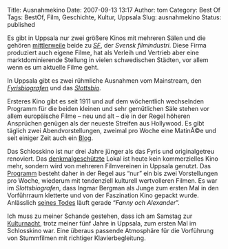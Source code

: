 Title: Ausnahmekino
Date: 2007-09-13 13:17
Author: tom
Category: Best Of
Tags: BestOf, Film, Geschichte, Kultur, Uppsala
Slug: ausnahmekino
Status: published

Es gibt in Uppsala nur zwei größere Kinos mit mehreren Sälen und die
gehören
[mittlerweile](http://www.fiket.de/2007/07/11/pleite-bei-astoria-kino/)
beide zu [*SF*](http://www.sf.se), der *Svensk filmindustri*. Diese
Firma produziert auch eigene Filme, hat als Verleih und Vertrieb aber
eine marktdominierende Stellung in vielen schwedischen Städten, vor
allem wenn es um aktuelle Filme geht.

In Uppsala gibt es zwei rühmliche Ausnahmen vom Mainstream, den
[*Fyrisbiografen*](http://fyrisbiografen.com/) und das
[*Slottsbio*](http://www.slottsbio.com).

Ersteres Kino gibt es seit 1911 und auf dem wöchentlich wechselnden
Programm für die beiden kleinen und sehr gemütlichen Säle stehen vor
allem europäische Filme – neu und alt – die in der Regel höheren
Ansprüchen genügen als der neueste Streifen aus Hollywood. Es gibt
täglich zwei Abendvorstellungen, zweimal pro Woche eine MatinÃ©e und
seit einiger Zeit auch ein [Blog](http://fyrisbiografen.blogspot.com/).

Das Schlosskino ist nur drei Jahre jünger als das Fyris und
originalgetreu renoviert. Das
[denkmalgeschützte](http://www.c.lst.se/templates/Page.aspx?id=759)
Lokal ist heute kein kommerzielles Kino mehr, sondern wird von mehreren
Filmvereinen in Uppsala genutzt. Das
[Programm](http://www.slottsbio.com/film.html) besteht daher in der
Regel aus “nur” ein bis zwei Vorstellungen pro Woche, wiederum mit
tendenziell kulturell wertvolleren Filmen. Es war im *Slottsbiografen*,
dass Ingmar Bergman als Junge zum ersten Mal in den Vorführraum
kletterte und von der Faszination Kino gepackt wurde. Anlässlich [seines
Todes](http://www.fiket.de/2007/07/30/ingmar-bergman-gestorben/) läuft
gerade “*Fanny och Alexander*”.

Ich muss zu meiner Schande gestehen, dass ich am Samstag zur
[Kulturnacht](http://www.fiket.de/2007/09/10/wort-der-woche-kulturnatten/),
trotz meiner fünf Jahre in Uppsala, zum ersten Mal im Schlosskino war.
Eine überaus passende Atmosphäre für die Vorführung von Stummfilmen mit
richtiger Klavierbegleitung.

